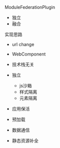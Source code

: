 ModuleFederationPlugin

- 独立
- 融合

实现思路

- url change
- WebComponent


- 技术栈无关
- 独立 
	- js沙箱
	- 样式隔离
	- 元素隔离
- 应用保活
- 预加载
- 数据通信
- 静态资源补全